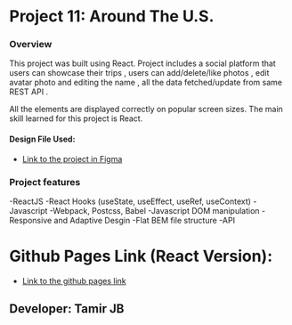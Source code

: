 # Project 11: Around The U.S.

### Overview
This project was built using React. Project includes a social platform that users can showcase their trips  , users can add/delete/like photos , edit avatar photo and editing the name , all the data fetched/update from same REST API .

All the elements are displayed correctly on popular screen sizes. The main skill learned for this project is React.


#### Design File Used:

- [Link to the project in Figma](https://www.figma.com/file/SurN1jaeEQIhuZEDMhmWWf/Sprint-4-Around-The-U.S.-desktop-mobile?node-id=0%3A1)

### Project features


-ReactJS
-React Hooks (useState, useEffect, useRef, useContext)
-Javascript 
-Webpack, Postcss, Babel
-Javascript DOM manipulation
-Responsive and Adaptive Desgin
-Flat BEM file structure
-API 

# Github Pages Link (React Version):

- [Link to the github pages link](https://tamerjb.github.io/around-react)

## Developer: Tamir JB
